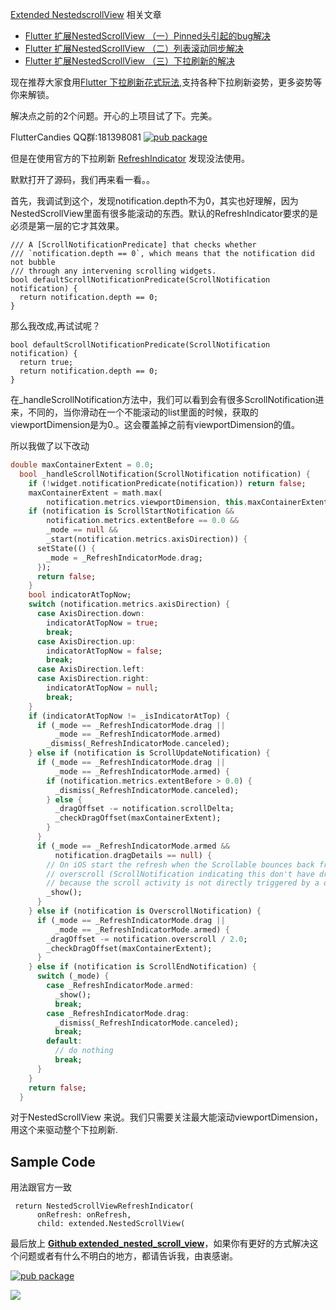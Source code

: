 [Extended NestedscrollView](https://github.com/fluttercandies/extended_nested_scroll_view) 相关文章

* [Flutter 扩展NestedScrollView （一）Pinned头引起的bug解决](https://juejin.im/post/6844903713887240206)
* [Flutter 扩展NestedScrollView （二）列表滚动同步解决](https://juejin.im/post/6844903713887223821)
* [Flutter 扩展NestedScrollView （三）下拉刷新的解决](https://juejin.im/post/6844903713887223815)

现在推荐大家食用[Flutter 下拉刷新花式玩法](https://juejin.im/post/6844903714117910541),支持各种下拉刷新姿势，更多姿势等你来解锁。



解决点之前的2个问题。开心的上项目试了下。完美。

FlutterCandies QQ群:181398081
[![pub package](https://img.shields.io/pub/v/extended_nested_scroll_view.svg)](https://pub.dartlang.org/packages/extended_nested_scroll_view)

但是在使用官方的下拉刷新 [RefreshIndicator](https://docs.flutter.io/flutter/material/RefreshIndicator-class.html)
发现没法使用。

默默打开了源码，我们再来看一看。。

 首先，我调试到这个，发现notification.depth不为0，其实也好理解，因为NestedScrollView里面有很多能滚动的东西。默认的RefreshIndicator要求的是必须是第一层的它才其效果。
```
/// A [ScrollNotificationPredicate] that checks whether
/// `notification.depth == 0`, which means that the notification did not bubble
/// through any intervening scrolling widgets.
bool defaultScrollNotificationPredicate(ScrollNotification notification) {
  return notification.depth == 0;
}
```
那么我改成,再试试呢？
```
bool defaultScrollNotificationPredicate(ScrollNotification notification) {
  return true;
  return notification.depth == 0;
}
```

在_handleScrollNotification方法中，我们可以看到会有很多ScrollNotification进来，不同的，当你滑动在一个不能滚动的list里面的时候，获取的viewportDimension是为0.。这会覆盖掉之前有viewportDimension的值。

所以我做了以下改动
``` dart
double maxContainerExtent = 0.0;
  bool _handleScrollNotification(ScrollNotification notification) {
    if (!widget.notificationPredicate(notification)) return false;
    maxContainerExtent = math.max(
        notification.metrics.viewportDimension, this.maxContainerExtent);
    if (notification is ScrollStartNotification &&
        notification.metrics.extentBefore == 0.0 &&
        _mode == null &&
        _start(notification.metrics.axisDirection)) {
      setState(() {
        _mode = _RefreshIndicatorMode.drag;
      });
      return false;
    }
    bool indicatorAtTopNow;
    switch (notification.metrics.axisDirection) {
      case AxisDirection.down:
        indicatorAtTopNow = true;
        break;
      case AxisDirection.up:
        indicatorAtTopNow = false;
        break;
      case AxisDirection.left:
      case AxisDirection.right:
        indicatorAtTopNow = null;
        break;
    }
    if (indicatorAtTopNow != _isIndicatorAtTop) {
      if (_mode == _RefreshIndicatorMode.drag ||
          _mode == _RefreshIndicatorMode.armed)
        _dismiss(_RefreshIndicatorMode.canceled);
    } else if (notification is ScrollUpdateNotification) {
      if (_mode == _RefreshIndicatorMode.drag ||
          _mode == _RefreshIndicatorMode.armed) {
        if (notification.metrics.extentBefore > 0.0) {
          _dismiss(_RefreshIndicatorMode.canceled);
        } else {
          _dragOffset -= notification.scrollDelta;
          _checkDragOffset(maxContainerExtent);
        }
      }
      if (_mode == _RefreshIndicatorMode.armed &&
          notification.dragDetails == null) {
        // On iOS start the refresh when the Scrollable bounces back from the
        // overscroll (ScrollNotification indicating this don't have dragDetails
        // because the scroll activity is not directly triggered by a drag).
        _show();
      }
    } else if (notification is OverscrollNotification) {
      if (_mode == _RefreshIndicatorMode.drag ||
          _mode == _RefreshIndicatorMode.armed) {
        _dragOffset -= notification.overscroll / 2.0;
        _checkDragOffset(maxContainerExtent);
      }
    } else if (notification is ScrollEndNotification) {
      switch (_mode) {
        case _RefreshIndicatorMode.armed:
          _show();
          break;
        case _RefreshIndicatorMode.drag:
          _dismiss(_RefreshIndicatorMode.canceled);
          break;
        default:
          // do nothing
          break;
      }
    }
    return false;
  }
```
对于NestedScrollView 来说。我们只需要关注最大能滚动viewportDimension，用这个来驱动整个下拉刷新.

## Sample Code
用法跟官方一致
```
 return NestedScrollViewRefreshIndicator(
      onRefresh: onRefresh,
      child: extended.NestedScrollView(
```

最后放上 [**Github  extended_nested_scroll_view**](https://github.com/fluttercandies/extended_nested_scroll_view)，如果你有更好的方式解决这个问题或者有什么不明白的地方，都请告诉我，由衷感谢。

[![pub package](https://img.shields.io/pub/v/extended_nested_scroll_view.svg)](https://pub.dartlang.org/packages/extended_nested_scroll_view)

![](https://user-gold-cdn.xitu.io/2018/11/14/16710a5c0aec750d?w=640&h=640&f=jpeg&s=15221)

